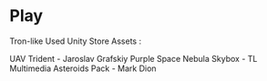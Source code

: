 # Play
Tron-like
Used Unity Store Assets :

UAV Trident - Jaroslav Grafskiy
Purple Space Nebula Skybox - TL Multimedia
Asteroids Pack - Mark Dion
